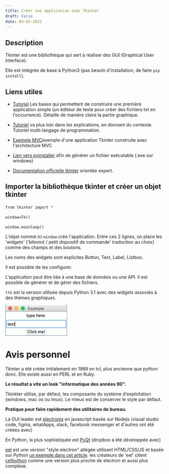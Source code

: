 ```yaml
---
title: Créer une application avec Tkinter
draft: False
date: 04-03-2021
---
```

## Description

Tkinter est une bibliothèque qui sert à réaliser des GUI (Graphical User Interface).

Elle est intégrée de base à Python3 (pas besoin d'installation, de faire `pip install`).

## Liens utiles

- [Tutoriel](https://realpython.com/python-gui-tkinter/) Les bases qui permettent de construire une première application simple (un éditeur de texte pour créer des fichiers txt en l'occurrence). Détaille de manière claire la partie graphique.

- [Tutoriel](https://tkdocs.com/index.html) va plus loin dans les explications, en donnant du contexte. Tutoriel multi-langage de programmation.

- [Exemple MVC](https://sukhbinder.wordpress.com/2014/12/25/an-example-of-model-view-controller-design-pattern-with-tkinter-python/)exemple d'une application Tkinter construite avec l'architecture MVC

- [Lien vers pyinstaller](https://www.pyinstaller.org/) afin de générer un fichier exécutable (.exe sur windows)

- [Documentation officielle tkinter](https://docs.python.org/fr/3.9/library/tkinter.html) orientée expert.

## Importer la bibliothèque tkinter et créer un objet tkinter

`from tkinter import *`

`window=Tk()`

`window.mainloop()`

L'objet nommé ici `window` crée l'application. Entre ces 2 lignes, on place les 'widgets' ('bitoniot / petit dispositif de commande' traduction au choix) comme des champs et des boutons.

Les noms des widgets sont explicites Button, Text, Label, Listbox.

Il est possible de les configurer.

L'application peut être liée à une base de données ou une API. Il est possible de générer et de gérer des fichiers.

`ttk` est la version utilisée depuis Python 3.1 avec des widgets associés à des thèmes *graphiques*.

![exemple d'interface avec Tkinter](static/images/Tkinter.png)

# Avis personnel

Tkinter a été créée initialement en 1988 en tcl, plus ancienne que python donc. Elle existe aussi en PERL et en Ruby.

**Le résultat a vite un look "informatique des années 90".**

Tkinkter utilise, par défaut, les composants du système d'exploitation (windows, mac os ou linux). Le mieux est de conserver le style par défaut.

**Pratique pour faire rapidement des utilitaires de bureau.**

La GUI leader est [electronjs](https://www.electronjs.org/) en javascript basée sur Nodejs (visual studio code, figma, whatApps, slack, facebook messenger et d'autres ont été créées avec)

En Python, la plus sophistiquée est [PyQt](https://fr.wikipedia.org/wiki/PyQt) (dropbox a été développée avec)

[eel](https://pypi.org/project/Eel/) est une version "style electron" allégée utilisant HTML/CSS/JS et basée sur Python [un exemple dans cet article](https://medium.com/wronmbertech/create-a-gui-application-to-translate-text-using-python-9a4e4ef0e52c). les créateurs de 'eel' citent [cefpython](https://pypi.org/project/cefpython3/) comme une version plus proche de electron et aussi plus complexe.
